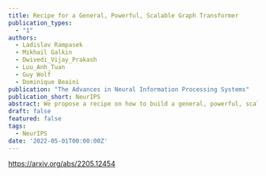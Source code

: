 ```yaml
---
title: Recipe for a General, Powerful, Scalable Graph Transformer
publication_types:
  - "1"
authors:
  - Ladislav Rampasek
  - Mikhail Galkin
  - Dwivedi_Vijay_Prakash
  - Luu_Anh_Tuan
  - Guy Wolf
  - Dominique Beaini
publication: "The Advances in Neural Information Processing Systems"
publication_short: NeurIPS
abstract: We propose a recipe on how to build a general, powerful, scalable (GPS) graph Transformer with linear complexity and state-of-the-art results on a diverse set of benchmarks. Graph Transformers (GTs) have gained popularity in the field of graph representation learning with a variety of recent publications but they lack a common foundation about what constitutes a good positional or structural encoding, and what differentiates them. In this paper, we summarize the different types of encodings with a clearer definition and categorize them as being local, global or relative. The prior GTs are constrained to small graphs with a few hundred nodes, here we propose the first architecture with a complexity linear in the number of nodes and edges O(N+E) by decoupling the local real-edge aggregation from the fully-connected Transformer. We argue that this decoupling does not negatively affect the expressivity, with our architecture being a universal function approximator on graphs. Our GPS recipe consists of choosing 3 main ingredients:(i) positional/structural encoding, (ii) local message-passing mechanism, and (iii) global attention mechanism. We provide a modular framework GraphGPS that supports multiple types of encodings and that provides efficiency and scalability both in small and large graphs. We test our architecture on 16 benchmarks and show highly competitive results in all of them, show-casing the empirical benefits gained by the modularity and the combination of different strategies.
draft: false
featured: false
tags:
  - NeurIPS
date: '2022-05-01T00:00:00Z'
---
```

https://arxiv.org/abs/2205.12454
